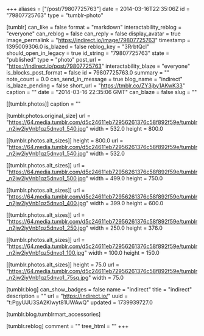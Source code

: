+++
aliases = ["/post/79807725763"]
date = 2014-03-16T22:35:06Z
id = "79807725763"
type = "tumblr-photo"

[tumblr]
can_like = false
format = "markdown"
interactability_reblog = "everyone"
can_reblog = false
can_reply = false
display_avatar = true
image_permalink = "https://indirect.io/image/79807725763"
timestamp = 1395009306.0
is_blazed = false
reblog_key = "3RrbtQcl"
should_open_in_legacy = true
id_string = "79807725763"
state = "published"
type = "photo"
post_url = "https://indirect.io/post/79807725763"
interactability_blaze = "everyone"
is_blocks_post_format = false
id = 79807725763.0
summary = ""
note_count = 0.0
can_send_in_message = true
blog_name = "indirect"
is_blaze_pending = false
short_url = "https://tmblr.co/ZY3jby1AKwK33"
caption = ""
date = "2014-03-16 22:35:06 GMT"
can_blaze = false
slug = ""

[[tumblr.photos]]
caption = ""

[tumblr.photos.original_size]
url = "https://64.media.tumblr.com/d5c24611eb72956261376c58f892f59e/tumblr_n2jw2iyVnb1qz5dnvo1_540.jpg"
width = 532.0
height = 800.0

[[tumblr.photos.alt_sizes]]
height = 800.0
url = "https://64.media.tumblr.com/d5c24611eb72956261376c58f892f59e/tumblr_n2jw2iyVnb1qz5dnvo1_540.jpg"
width = 532.0

[[tumblr.photos.alt_sizes]]
url = "https://64.media.tumblr.com/d5c24611eb72956261376c58f892f59e/tumblr_n2jw2iyVnb1qz5dnvo1_500.jpg"
width = 499.0
height = 750.0

[[tumblr.photos.alt_sizes]]
url = "https://64.media.tumblr.com/d5c24611eb72956261376c58f892f59e/tumblr_n2jw2iyVnb1qz5dnvo1_400.jpg"
width = 399.0
height = 600.0

[[tumblr.photos.alt_sizes]]
url = "https://64.media.tumblr.com/d5c24611eb72956261376c58f892f59e/tumblr_n2jw2iyVnb1qz5dnvo1_250.jpg"
width = 250.0
height = 376.0

[[tumblr.photos.alt_sizes]]
url = "https://64.media.tumblr.com/d5c24611eb72956261376c58f892f59e/tumblr_n2jw2iyVnb1qz5dnvo1_100.jpg"
width = 100.0
height = 150.0

[[tumblr.photos.alt_sizes]]
height = 75.0
url = "https://64.media.tumblr.com/d5c24611eb72956261376c58f892f59e/tumblr_n2jw2iyVnb1qz5dnvo1_75sq.jpg"
width = 75.0

[tumblr.blog]
can_show_badges = false
name = "indirect"
title = "indirect"
description = ""
url = "https://indirect.io/"
uuid = "t:PgyUJU3SA2Klwyt81UWAwQ"
updated = 1739939727.0

[tumblr.blog.tumblrmart_accessories]

[tumblr.reblog]
comment = ""
tree_html = ""
+++
